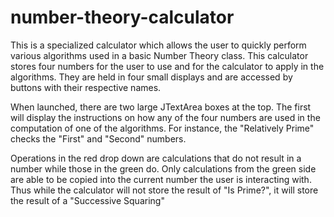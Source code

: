 # number-theory-calculator
This is a specialized calculator which allows the user to quickly perform various algorithms used in a basic Number Theory class.
This calculator stores four numbers for the user to use and for the calculator to apply in the algorithms. They are held in four small displays and are accessed by buttons with their respective names. 

When launched, there are two large JTextArea boxes at the top. The first will display the instructions on how any of the four numbers are used in the computation of one of the algorithms. For instance, the "Relatively Prime" checks the "First" and "Second" numbers.

Operations in the red drop down are calculations that do not result in a number while those in the green do. Only calculations from the green side are able to be copied into the current number the user is interacting with. Thus while the calculator will not store the result of "Is Prime?", it will store the result of a "Successive Squaring"
